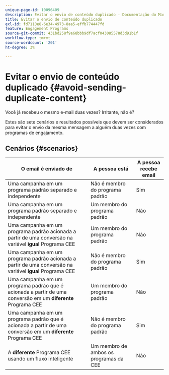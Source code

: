 ```yaml
---
unique-page-id: 10096409
description: Evitar o envio de conteúdo duplicado - Documentação do Marketo - Documentação do produto
title: Evitar o envio de conteúdo duplicado
exl-id: fd7118e8-6e34-4973-8aa5-effb774447fd
feature: Engagement Programs
source-git-commit: 431bd258f9a68bbb9df7acf043085578d3d91b1f
workflow-type: tm+mt
source-wordcount: '201'
ht-degree: 3%

---
```


# Evitar o envio de conteúdo duplicado {#avoid-sending-duplicate-content}

Você já recebeu o mesmo e-mail duas vezes? Irritante, não é?

Estes são sete cenários e resultados possíveis que devem ser considerados para evitar o envio da mesma mensagem a alguém duas vezes com programas de engajamento.

## Cenários {#scenarios}

| O email é enviado de | A pessoa está | A pessoa recebe email |
|---|---|---|
| Uma campanha em um programa padrão separado e independente | Não é membro do programa padrão | Sim |
| Uma campanha em um programa padrão separado e independente | Um membro do programa padrão | Não |
| Uma campanha em um programa padrão acionada a partir de uma conversão na variável **igual** Programa CEE | Um membro do programa padrão | Não |
| Uma campanha em um programa padrão acionada a partir de uma conversão na variável **igual** Programa CEE | Não é membro do programa padrão | Sim |
| Uma campanha em um programa padrão que é acionada a partir de uma conversão em um **diferente** Programa CEE | Um membro do programa padrão | Não |
| Uma campanha em um programa padrão que é acionada a partir de uma conversão em um **diferente** Programa CEE | Não é membro do programa padrão | Sim |
| A **diferente** Programa CEE usando um fluxo inteligente | Um membro de ambos os programas da CEE | Não |
